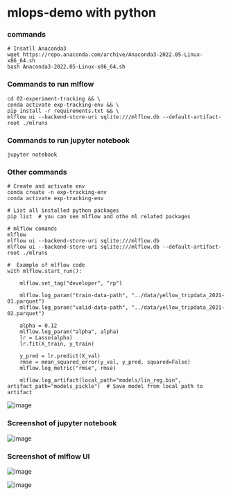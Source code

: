 # mlops-demo with python

### commands
```
# Insatll Anaconda3
wget https://repo.anaconda.com/archive/Anaconda3-2022.05-Linux-x86_64.sh
bash Anaconda3-2022.05-Linux-x86_64.sh
```
### Commands to run mlflow
```
cd 02-experiment-tracking && \
conda activate exp-tracking-env && \
pip install -r requirements.txt && \
mlflow ui --backend-store-uri sqlite:///mlflow.db --default-artifact-root ./mlruns
```
### Commands to run jupyter notebook
```
jupyter notebook
```
### Other commands
```
# Create and activate env
conda create -n exp-tracking-env
conda activate exp-tracking-env

# List all installed python packages
pip list  # you can see mlflow and othe ml related packages

# mlflow comands
mlflow
mlflow ui --backend-store-uri sqlite:///mlflow.db
mlflow ui --backend-store-uri sqlite:///mlflow.db --default-artifact-root ./mlruns
```
```
#  Example of mlflow code
with mlflow.start_run():

    mlflow.set_tag("developer", "rp")

    mlflow.log_param("train-data-path", "../data/yellow_tripdata_2021-01.parquet")
    mlflow.log_param("valid-data-path", "../data/yellow_tripdata_2021-02.parquet")

    alpha = 0.12
    mlflow.log_param("alpha", alpha)
    lr = Lasso(alpha)
    lr.fit(X_train, y_train)

    y_pred = lr.predict(X_val)
    rmse = mean_squared_error(y_val, y_pred, squared=False)
    mlflow.log_metric("rmse", rmse)

    mlflow.log_artifact(local_path="models/lin_reg.bin", artifact_path="models_pickle")  # Save model from local path to artifact 
```

![image](https://github.com/rajpgr8/mlops-demo/assets/23621486/969eb493-d02e-4629-bfa5-9cf8baeb55a2)

### Screenshot of jupyter notebook

![image](https://github.com/rajpgr8/mlops-demo/assets/23621486/360a35b9-5a7f-4681-9b25-d1438506d9b0)   

### Screenshot of mlflow UI
![image](https://github.com/rajpgr8/mlops-demo/assets/23621486/11e08d95-ee56-4cc3-886c-df776690a5e3)


![image](https://github.com/rajpgr8/mlops-demo/assets/23621486/c14d3a09-0ac1-4160-b2a1-d43d60053d5e)



